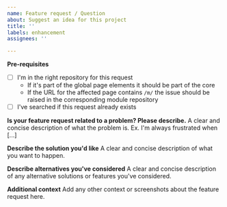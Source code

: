 ```yaml
---
name: Feature request / Question
about: Suggest an idea for this project
title: ''
labels: enhancement
assignees: ''

---
```


**Pre-requisites**
- [ ] I'm in the right repository for this request
    - If it's part of the global page elements it should be part of the core
    - If the URL for the affected page contains `/m/` the issue should be raised in the corresponding module repository
- [ ] I've searched if this request already exists

**Is your feature request related to a problem? Please describe.**
A clear and concise description of what the problem is. Ex. I'm always frustrated when [...]

**Describe the solution you'd like**
A clear and concise description of what you want to happen.

**Describe alternatives you've considered**
A clear and concise description of any alternative solutions or features you've considered.

**Additional context**
Add any other context or screenshots about the feature request here.
